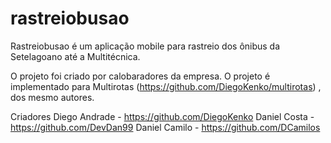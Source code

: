 # rastreiobusao

Rastreiobusao é um aplicação mobile para rastreio dos ônibus da Setelagoano até a Multitécnica.

O projeto foi criado por calobaradores da empresa. O projeto é implementado para Multirotas (https://github.com/DiegoKenko/multirotas) , dos mesmo autores.

Criadores
Diego Andrade - https://github.com/DiegoKenko Daniel Costa - https://github.com/DevDan99 Daniel Camilo - https://github.com/DCamilos
